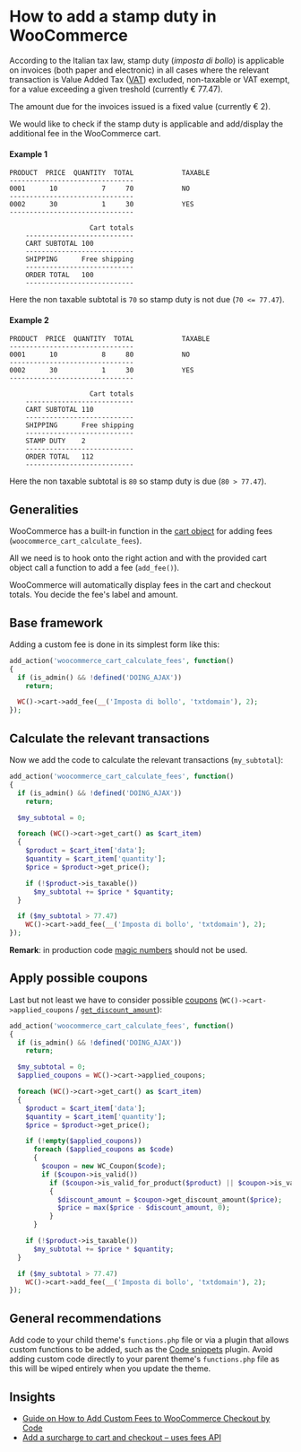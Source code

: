 # How to add a stamp duty in WooCommerce

According to the Italian tax law, stamp duty (*imposta di bollo*) is applicable on invoices (both paper and electronic) in all cases where the relevant transaction is Value Added Tax ([VAT](https://en.wikipedia.org/wiki/Value-added_tax)) excluded, non-taxable or VAT exempt, for a value exceeding a given treshold (currently € 77.47).

The amount due for the invoices issued is a fixed value (currently € 2).

We would like to check if the stamp duty is applicable and add/display the additional fee in the WooCommerce cart.

#### Example 1
```
PRODUCT  PRICE  QUANTITY  TOTAL            TAXABLE
-------------------------------
0001      10           7     70            NO
-------------------------------
0002      30           1     30            YES
-------------------------------

                    Cart totals
    ---------------------------
    CART SUBTOTAL 100
    ---------------------------
    SHIPPING      Free shipping
    ---------------------------
    ORDER TOTAL   100
    ---------------------------
```

Here the non taxable subtotal is `70` so stamp duty is not due (`70 <= 77.47`).

#### Example 2
```
PRODUCT  PRICE  QUANTITY  TOTAL            TAXABLE 
-------------------------------
0001      10           8     80            NO
-------------------------------
0002      30           1     30            YES
-------------------------------

                    Cart totals
    ---------------------------
    CART SUBTOTAL 110
    ---------------------------
    SHIPPING      Free shipping
    ---------------------------
    STAMP DUTY    2
    ---------------------------
    ORDER TOTAL   112
    ---------------------------
```

Here the non taxable subtotal is `80` so stamp duty is due (`80 > 77.47`).

## Generalities

WooCommerce has a built-in function in the [cart object](https://woocommerce.github.io/code-reference/classes/WC-Cart.html) for adding fees (`woocommerce_cart_calculate_fees`).

All we need is to hook onto the right action and with the provided cart object call a function to add a fee (`add_fee()`).

WooCommerce will automatically display fees in the cart and checkout totals. You decide the fee's label and amount.

## Base framework

Adding a custom fee is done in its simplest form like this:

```php
add_action('woocommerce_cart_calculate_fees', function()
{
  if (is_admin() && !defined('DOING_AJAX'))
    return;

  WC()->cart->add_fee(__('Imposta di bollo', 'txtdomain'), 2);
});
```

## Calculate the relevant transactions

Now we add the code to calculate the relevant transactions (`my_subtotal`):

```php
add_action('woocommerce_cart_calculate_fees', function()
{
  if (is_admin() && !defined('DOING_AJAX'))
    return;

  $my_subtotal = 0;

  foreach (WC()->cart->get_cart() as $cart_item)
  {
    $product = $cart_item['data'];
    $quantity = $cart_item['quantity'];
    $price = $product->get_price();

    if (!$product->is_taxable())
      $my_subtotal += $price * $quantity;
  }

  if ($my_subtotal > 77.47)
    WC()->cart->add_fee(__('Imposta di bollo', 'txtdomain'), 2);
});
```

**Remark**: in production code [magic numbers](https://en.wikipedia.org/wiki/Magic_number_(programming)) should not be used.

## Apply possible coupons

Last but not least we have to consider possible [coupons](https://woocommerce.github.io/code-reference/classes/WC-Coupon.html) (`WC()->cart->applied_coupons` / [`get_discount_amount`](https://woocommerce.github.io/code-reference/classes/WC-Coupon.html#method_get_discount_amount)):

```php
add_action('woocommerce_cart_calculate_fees', function()
{
  if (is_admin() && !defined('DOING_AJAX'))
    return;

  $my_subtotal = 0;
  $applied_coupons = WC()->cart->applied_coupons;

  foreach (WC()->cart->get_cart() as $cart_item)
  {
    $product = $cart_item['data'];
    $quantity = $cart_item['quantity'];
    $price = $product->get_price();

    if (!empty($applied_coupons))
      foreach ($applied_coupons as $code)
      {
        $coupon = new WC_Coupon($code);
        if ($coupon->is_valid())
          if ($coupon->is_valid_for_product($product) || $coupon->is_valid_for_cart())
          {
            $discount_amount = $coupon->get_discount_amount($price);
            $price = max($price - $discount_amount, 0);
          }
      }

    if (!$product->is_taxable())
      $my_subtotal += $price * $quantity;
  }

  if ($my_subtotal > 77.47)
    WC()->cart->add_fee(__('Imposta di bollo', 'txtdomain'), 2);
});
```

## General recommendations

Add code to your child theme's `functions.php` file or via a plugin that allows custom functions to be added, such as the [Code snippets](https://wordpress.org/plugins/code-snippets/) plugin. Avoid adding custom code directly to your parent theme's `functions.php` file as this will be wiped entirely when you update the theme.

## Insights

- [Guide on How to Add Custom Fees to WooCommerce Checkout by Code](https://awhitepixel.com/blog/woocommerce-checkout-add-custom-fees/)
- [Add a surcharge to cart and checkout – uses fees API](https://docs.woocommerce.com/document/add-a-surcharge-to-cart-and-checkout-uses-fees-api/)
